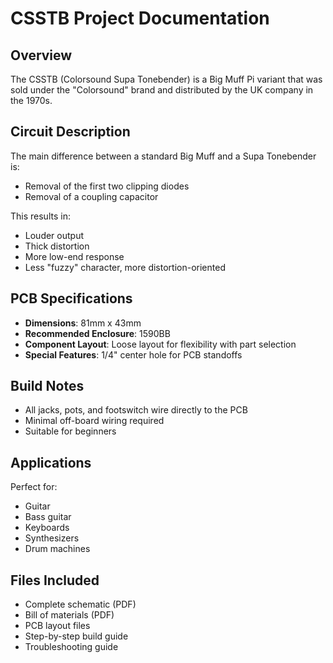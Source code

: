 # CSSTB Project Documentation

## Overview

The CSSTB (Colorsound Supa Tonebender) is a Big Muff Pi variant that was sold under the "Colorsound" brand and distributed by the UK company in the 1970s.

## Circuit Description

The main difference between a standard Big Muff and a Supa Tonebender is:
- Removal of the first two clipping diodes
- Removal of a coupling capacitor

This results in:
- Louder output
- Thick distortion
- More low-end response
- Less "fuzzy" character, more distortion-oriented

## PCB Specifications

- **Dimensions**: 81mm x 43mm
- **Recommended Enclosure**: 1590BB
- **Component Layout**: Loose layout for flexibility with part selection
- **Special Features**: 1/4" center hole for PCB standoffs

## Build Notes

- All jacks, pots, and footswitch wire directly to the PCB
- Minimal off-board wiring required
- Suitable for beginners

## Applications

Perfect for:
- Guitar
- Bass guitar
- Keyboards
- Synthesizers
- Drum machines

## Files Included

- Complete schematic (PDF)
- Bill of materials (PDF)
- PCB layout files
- Step-by-step build guide
- Troubleshooting guide
